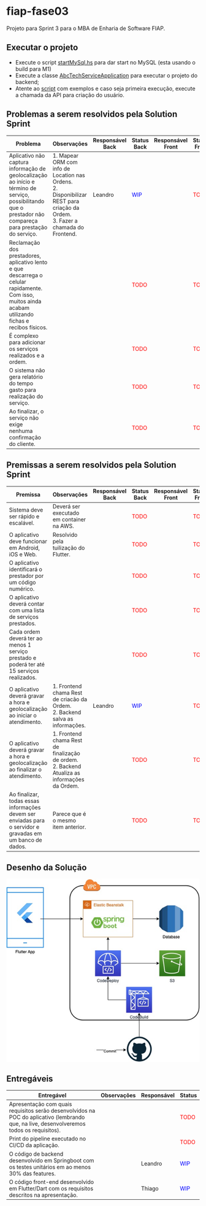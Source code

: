 # fiap-fase03

Projeto para Sprint 3 para o MBA de Enharia de Software FIAP.

## Executar o projeto

* Execute o script [startMySql.hs](scripts/startMysql.sh) para dar start no MySQL (esta usando o build para M1)
* Execute a classe [AbcTechServiceApplication](src/main/java/br/com/fiap/abctechservice/AbcTechServiceApplication.java) para executar o projeto do backend;
* Atente ao [script](/Users/leandrofranchi/work/projects/lfr/fiap-fase03/scripts/testApiCall.sh) com exemplos e caso seja primeira execução, execute a chamada da API para criação do usuário.

## Problemas a serem resolvidos pela Solution Sprint

| Problema                                                                                                                                                    | Observações                                                                                                                             | Responsável Back | Status Back                           | Responsável Front | Status Front                        |
|-------------------------------------------------------------------------------------------------------------------------------------------------------------|-----------------------------------------------------------------------------------------------------------------------------------------|------------------|---------------------------------------|-------------------|-------------------------------------|
| Aplicativo não captura informação de geolocalização ao início e término de serviço, possibilitando que o prestador não compareça para prestação do serviço. | 1. Mapear ORM com info de Location nas Ordens. <br/>2. Disponibilizar REST para criação da Ordem. <br/>3. Fazer a chamada do Frontend.  | Leandro          | <span style="color:blue">WIP</span>   |                   | <span style="color:red">TODO</span> |          
| Reclamação dos prestadores, aplicativo lento e que descarrega o celular rapidamente. Com isso, muitos ainda acabam utilizando fichas e recibos físicos.     |                                                                                                                                         |                  | <span style="color:red">TODO</span>   |                   | <span style="color:red">TODO</span> |     
| É complexo para adicionar os serviços realizados e a ordem.                                                                                                 |                                                                                                                                         |                  | <span style="color:red">TODO</span>   |                   | <span style="color:red">TODO</span> |
| O sistema não gera relatório do tempo gasto para realização do serviço.                                                                                     |                                                                                                                                         |                  | <span style="color:red">TODO</span>   |                   | <span style="color:red">TODO</span> |
| Ao finalizar, o serviço não exige nenhuma confirmação do cliente.                                                                                           |                                                                                                                                         |                  | <span style="color:red">TODO</span>   |                   | <span style="color:red">TODO</span> |

## Premissas a serem resolvidos pela Solution Sprint

| Premissa                                                                                                  | Observações                                                                                      | Responsável Back | Status Back                                               | Responsável Front | Status Front                           |  
|-----------------------------------------------------------------------------------------------------------|--------------------------------------------------------------------------------------------------|------------------|-----------------------------------------------------------|-------------------|----------------------------------------|
| Sistema deve ser rápido e escalável.                                                                      | Deverá ser executado em container na AWS.                                                        |                  | <span style="color:red">TODO</span>                       |                   | <span style="color:red">TODO</span>    |
| O aplicativo deve funcionar em Android, iOS e Web.                                                        | Resolvido pela tuilização do Flutter.                                                            |                  | <span style="color:red">TODO</span>                       |                   | <span style="color:red">TODO</span>    |
| O aplicativo identificará o prestador por um código numérico.                                             |                                                                                                  |                  | <span style="color:red">TODO</span>                       |                   | <span style="color:red">TODO</span>    |
| O aplicativo deverá contar com uma lista de serviços prestados.                                           |                                                                                                  |                  | <span style="color:red">TODO</span>                       |                   | <span style="color:red">TODO</span>    |
| Cada ordem deverá ter ao menos 1 serviço prestado e poderá ter até 15 serviços realizados.                |                                                                                                  |                  | <span style="color:red">TODO</span>                       |                   | <span style="color:red">TODO</span>    |
| O aplicativo deverá gravar a hora e geolocalização ao iniciar o atendimento.                              | 1. Frontend chama Rest de criacão da Ordem.<br/>2. Backend salva as informações.                 | Leandro          | <span style="color:blue">WIP</span>                       |                   | <span style="color:red">TODO</span>    |
| O aplicativo deverá gravar a hora e geolocalização ao finalizar o atendimento.                            | 1. Frontend chama Rest de finalização de ordem.<br/>2. Backend Atualiza as informações da Ordem. |                  | <span style="color:red">TODO</span>                       |                   | <span style="color:red">TODO</span>    |
| Ao finalizar, todas essas informações devem ser enviadas para o servidor e gravadas em um banco de dados. | Parece que é o mesmo item anterior.                                                              |                  | <span style="color:red">TODO</span>                       |                   | <span style="color:red">TODO</span>    |

## Desenho da Solução

![System Design](docs/system-design.png)

## Entregáveis

| Entregável                                                                                                                                | Observações | Responsável | Status                              |
|-------------------------------------------------------------------------------------------------------------------------------------------|-------------|-------------|-------------------------------------|
| Apresentação com quais requisitos serão desenvolvidos na POC do aplicativo (lembrando que, na live, desenvolveremos todos os requisitos). |             |             | <span style="color:red">TODO</span> | 
| Print do pipeline executado no CI/CD da aplicação.                                                                                        |             |             | <span style="color:red">TODO</span> |    
| O código de backend desenvolvido em Springboot com os testes unitários em ao menos 30% das features.                                      |             | Leandro     | <span style="color:blue">WIP</span> |
| O código front-end desenvolvido em Flutter/Dart com os requisitos descritos na apresentação.                                              |             | Thiago      | <span style="color:blue">WIP</span> | 

